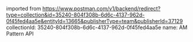 imported from https://www.postman.com/v1/backend/redirect?type=collection&id=35240-804f308b-6d6c-4137-962d-0f45fed4aa5e&entityId=13665&publisherType=team&publisherId=37129
collectionId: 35240-804f308b-6d6c-4137-962d-0f45fed4aa5e
name: AM Pattern API